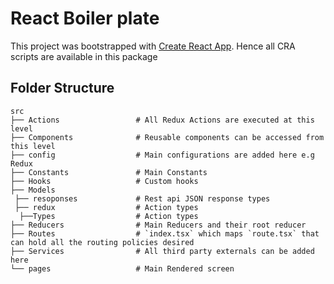 # React Boiler plate

This project was bootstrapped with [Create React App](https://github.com/facebook/create-react-app). Hence all CRA scripts are available in this package

## Folder Structure

    src
    ├── Actions                 # All Redux Actions are executed at this level
    ├── Components              # Reusable components can be accessed from this level
    ├── config                  # Main configurations are added here e.g Redux
    ├── Constants               # Main Constants
    ├── Hooks                   # Custom hooks
    ├── Models
     ├── resoponses             # Rest api JSON response types
     ├── redux                  # Action types
      ├──Types                  # Action types
    ├── Reducers                # Main Reducers and their root reducer
    ├── Routes                  # `index.tsx` which maps `route.tsx` that can hold all the routing policies desired
    ├── Services                # All third party externals can be added here
    └── pages                   # Main Rendered screen
